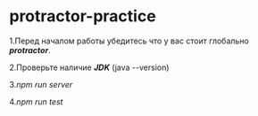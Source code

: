 # protractor-practice

1.Перед началом работы убедитесь что у вас стоит глобально ***protractor***.

2.Проверьте наличие ***JDK*** (java --version)

3.*npm run server*

4.*npm run test*
